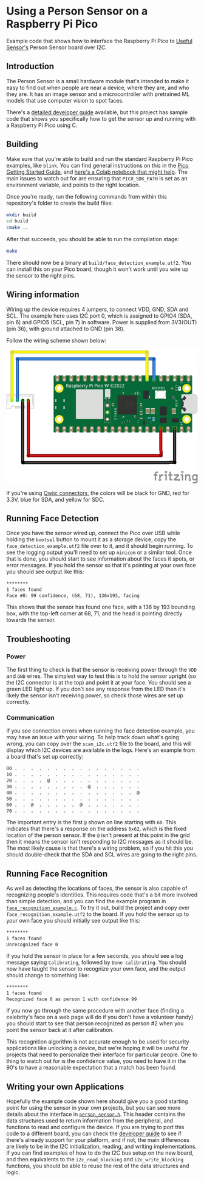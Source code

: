 # Using a Person Sensor on a Raspberry Pi Pico

Example code that shows how to interface the Raspberry Pi Pico to [Useful 
Sensor's](https://usefulsensors.com) Person 
Sensor board over I2C.

## Introduction

The Person Sensor is a small hardware module that's intended to make it easy to
find out when people are near a device, where they are, and who they are. It has
an image sensor and a microcontroller with pretrained ML models that use
computer vision to spot faces. 

There's a [detailed developer guide](https://usfl.ink/ps_dev)
available, but this project has sample code that shows you specifically how to 
get the sensor up and running with a Raspberry Pi Pico using C.

## Building

Make sure that you're able to build and run the standard Raspberry Pi Pico
examples, like `blink`. You can find general instructions on this in the 
[Pico Getting Started Guide](https://datasheets.raspberrypi.com/pico/getting-started-with-pico.pdf),
and [here's a Colab notebook that might help](https://usfl.ink/pico_blink_colab).
The main issues to watch out for are ensuring that `PICO_SDK_PATH` is set as an
environment variable, and points to the right location.

Once you're ready, run the following commands from within this repository's
folder to create the build files:

```bash
mkdir build
cd build
cmake ..
```

After that succeeds, you should be able to run the compilation stage:

```bash
make
```

There should now be a binary at `build/face_detection_example.utf2`. You can
install this on your Pico board, though it won't work until you wire up the
sensor to the right pins.

## Wiring information

Wiring up the device requires 4 jumpers, to connect VDD, GND, SDA and SCL. The 
example here uses I2C port 0, which is assigned to GPIO4 (SDA, pin 6) and GPIO5
(SCL, pin 7) in software. Power is supplied from 3V3(OUT) (pin 36), with ground
attached to GND (pin 38).

Follow the wiring scheme shown below:

![Wiring diagram for Person Sensor/Pico](pico_person_sensor_bb.png)

If you're using [Qwiic connectors](https://www.sparkfun.com/qwiic), the colors 
will be black for GND, red for 3.3V, blue for SDA, and yellow for SDC.

## Running Face Detection

Once you have the sensor wired up, connect the Pico over USB while holding the
`bootsel` button to mount it as a storage device, copy the 
`face_detection_example.utf2` file over to it, and it should begin running. To 
see the logging output you'll need to set up `minicom` or a similar tool. Once
that is done, you should start to see information about the faces it spots, or
error messages. If you hold the sensor so that it's pointing at your own face
you should see output like this:
```
********
1 faces found
Face #0: 99 confidence, (68, 71), 136x193, facing      
```
This shows that the sensor has found one face, with a 136 by 193 bounding box,
with the top-left corner at 68, 71, and the head is pointing directly towards
the sensor.

## Troubleshooting

### Power

The first thing to check is that the sensor is receiving power through the
`VDD` and `GND` wires. The simplest way to test this is to hold the sensor
upright (so the I2C connector is at the top) and point it at your face. You
should see a green LED light up. If you don't see any response from the LED then
it's likely the sensor isn't receiving power, so check those wires are set up
correctly.

### Communication

If you see connection errors when running the face detection example, you may
have an issue with your wiring. To help track down what's going wrong, you can
copy over the `scan_i2c.utf2` file to the board, and this will display which
I2C devices are available in the logs. Here's an example from a board that's set
up correctly:

```
00 .  .  .  .  .  .  .  .  .  .  .  .  .  .  .  .                       
10 .  .  .  .  .  .  .  .  .  .  .  .  .  .  .  .                       
20 .  .  .  .  @  .  .  .  .  .  .  .  .  .  .  .                       
30 .  .  .  .  .  .  .  .  .  @  .  .  .  .  .  .                       
40 .  .  .  .  .  .  .  .  .  .  .  .  .  .  .  @                       
50 .  .  .  .  .  .  .  .  .  .  .  .  .  .  .  .                       
60 .  .  @  .  .  .  .  .  @  .  .  .  .  .  .  .                       
70 .  .  .  .  .  .  .  .  .  .  .  .  .  .  .  .
```

The important entry is the first `@` shown on line starting with `60`. This
indicates that there's a response on the address `0x62`, which is the fixed
location of the person sensor. If the `@` isn't present at this point in the
grid then it means the sensor isn't responding to I2C messages as it should be.
The most likely cause is that there's a wiring problem, so if you hit this you
should double-check that the SDA and SCL wires are going to the right pins.

## Running Face Recognition

As well as detecting the locations of faces, the sensor is also capable of
recognizing people's identities. This requires code that's a bit more involved
than simple detection, and you can find the example program in
[`face_recognition_example.c`](https://github.com/usefulsensors/person_sensor_pico/blob/main/face_recognition_example.c).
To try it out, build the project and copy over `face_recognition_example.utf2`
to the board. If you hold the sensor up to your own face you should initially
see output like this:
```
********                                                                         
1 faces found                                                                           
Unrecognized face 0 
```

If you hold the sensor in place for a few seconds, you should see a log message
saying `Calibrating`, followed by `Done calibrating`. You should now have
taught the sensor to recognize your own face, and the output should change to
something like:
```
********
1 faces found
Recognized face 0 as person 1 with confidence 99
```
If you now go through the same procedure with another face (finding a
celebrity's face on a web page will do if you don't have a volunteer handy) you
should start to see that person recognized as person #2 when you point the
sensor back at it after calibration.

This recognition algorithm is not accurate enough to be used for security
applications like unlocking a device, but we're hoping it will be useful for
projects that need to personalize their interface for particular people. One
to thing to watch out for is the confidence value, you need to have it in the
90's to have a reasonable expectation that a match has been found.

## Writing your own Applications

Hopefully the example code shown here should give you a good starting point for
using the sensor in your own projects, but you can see more details about the
interface in [`person_sensor.h`](https://github.com/usefulsensors/person_sensor_pico/blob/main/person_sensor.h).
This header contains the data structures used to return information from the
peripheral, and functions to read and configure the device.
If you are trying to port this code to a different board, you can check the
[developer guide](https://usfl.ink/ps_dev) to see if there's already support for
your platform, and if not, the main differences are likely to be in the I2C
initialization, reading, and writing implementations. If you can find examples
of how to do the I2C bus setup on the new board, and then equivalents to the
`i2c_read_blocking` and `i2c_write_blocking` functions, you should be able to
reuse the rest of the data structures and logic.
